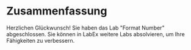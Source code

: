 # Zusammenfassung

Herzlichen Glückwunsch! Sie haben das Lab "Format Number" abgeschlossen. Sie können in LabEx weitere Labs absolvieren, um Ihre Fähigkeiten zu verbessern.
